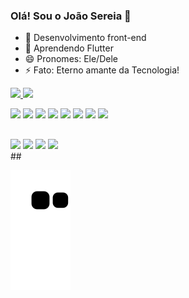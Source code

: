 ### Olá! Sou o João Sereia 👋

- 🔭 Desenvolvimento front-end
- 🌱 Aprendendo Flutter
- 😄 Pronomes: Ele/Dele
- ⚡ Fato: Eterno amante da Tecnologia! 

<div>
  <a href="https://github.com/josereia">
    <img height="180em" src="https://github-readme-stats.vercel.app/api?username=josereia&count_private=true&include_all_commits=true&show_icons=true&theme=midnight-purple&locale=pt-br"/>
    <img height="180em" src="https://github-readme-stats.vercel.app/api/top-langs/?username=josereia&layout=compact&theme=midnight-purple&locale=pt-br"/>
  </a>
</div>

<p>
  <img src="https://img.shields.io/badge/react-%2320232a.svg?style=for-the-badge&logo=react&logoColor=%2361DAFB" />
  <img src="https://img.shields.io/badge/react_native-%2320232a.svg?style=for-the-badge&logo=react&logoColor=%2361DAFB" />
  <img src="https://img.shields.io/badge/Flutter-%2302569B.svg?style=for-the-badge&logo=Flutter&logoColor=white" />
  <img src="https://img.shields.io/badge/dart-%230175C2.svg?style=for-the-badge&logo=dart&logoColor=white" />
  <img src="https://img.shields.io/badge/html5-%23E34F26.svg?style=for-the-badge&logo=html5&logoColor=white" />
  <img src="https://img.shields.io/badge/css3-%231572B6.svg?style=for-the-badge&logo=css3&logoColor=white" />
  <img src="https://img.shields.io/badge/javascript-%23323330.svg?style=for-the-badge&logo=javascript&logoColor=%23F7DF1E" />
  <img src="https://img.shields.io/badge/figma-%23F24E1E.svg?style=for-the-badge&logo=figma&logoColor=white" />
</p>

##
<div>
  <a href="mail:joao.lo.sereia@gmail.com" target="_blank"><img src="https://img.shields.io/badge/Gmail-D14836?style=for-the-badge&logo=gmail&logoColor=white"/></a>
  <a href="discordapp.com/users/758793610194845718" target="_blank"><img src="https://img.shields.io/badge/Discord-7289DA?style=for-the-badge&logo=discord&logoColor=white"/></a>
  <a href="https://www.instagram.com/jo_sereiaa/" target="_blank"><img src="https://img.shields.io/badge/Instagram-E4405F?style=for-the-badge&logo=instagram&logoColor=white"/></a>
  <a href="https://twitter.com/jo_sereia" target="_blank"><img src="https://img.shields.io/badge/Twitter-1DA1F2?style=for-the-badge&logo=twitter&logoColor=white"/></a>
</div>
##

![Snake animation](https://github.com/josereia/josereia/blob/output/github-contribution-grid-snake.svg)
